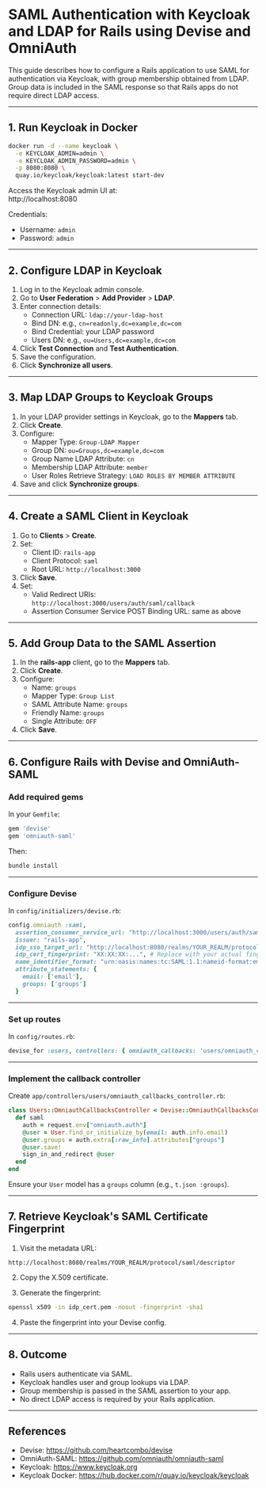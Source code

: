 # SAML Authentication with Keycloak and LDAP for Rails using Devise and OmniAuth

This guide describes how to configure a Rails application to use SAML for authentication via Keycloak, with group membership obtained from LDAP. Group data is included in the SAML response so that Rails apps do not require direct LDAP access.

---

## 1. Run Keycloak in Docker

```bash
docker run -d --name keycloak \
  -e KEYCLOAK_ADMIN=admin \
  -e KEYCLOAK_ADMIN_PASSWORD=admin \
  -p 8080:8080 \
  quay.io/keycloak/keycloak:latest start-dev
```

Access the Keycloak admin UI at:  
http://localhost:8080

Credentials:
- Username: `admin`
- Password: `admin`

---

## 2. Configure LDAP in Keycloak

1. Log in to the Keycloak admin console.
2. Go to **User Federation** > **Add Provider** > **LDAP**.
3. Enter connection details:
   - Connection URL: `ldap://your-ldap-host`
   - Bind DN: e.g., `cn=readonly,dc=example,dc=com`
   - Bind Credential: your LDAP password
   - Users DN: e.g., `ou=Users,dc=example,dc=com`
4. Click **Test Connection** and **Test Authentication**.
5. Save the configuration.
6. Click **Synchronize all users**.

---

## 3. Map LDAP Groups to Keycloak Groups

1. In your LDAP provider settings in Keycloak, go to the **Mappers** tab.
2. Click **Create**.
3. Configure:
   - Mapper Type: `Group-LDAP Mapper`
   - Group DN: `ou=Groups,dc=example,dc=com`
   - Group Name LDAP Attribute: `cn`
   - Membership LDAP Attribute: `member`
   - User Roles Retrieve Strategy: `LOAD ROLES BY MEMBER ATTRIBUTE`
4. Save and click **Synchronize groups**.

---

## 4. Create a SAML Client in Keycloak

1. Go to **Clients** > **Create**.
2. Set:
   - Client ID: `rails-app`
   - Client Protocol: `saml`
   - Root URL: `http://localhost:3000`
3. Click **Save**.
4. Set:
   - Valid Redirect URIs: `http://localhost:3000/users/auth/saml/callback`
   - Assertion Consumer Service POST Binding URL: same as above

---

## 5. Add Group Data to the SAML Assertion

1. In the **rails-app** client, go to the **Mappers** tab.
2. Click **Create**.
3. Configure:
   - Name: `groups`
   - Mapper Type: `Group List`
   - SAML Attribute Name: `groups`
   - Friendly Name: `groups`
   - Single Attribute: `OFF`
4. Click **Save**.

---

## 6. Configure Rails with Devise and OmniAuth-SAML

### Add required gems

In your `Gemfile`:

```ruby
gem 'devise'
gem 'omniauth-saml'
```

Then:

```bash
bundle install
```

---

### Configure Devise

In `config/initializers/devise.rb`:

```ruby
config.omniauth :saml,
  assertion_consumer_service_url: "http://localhost:3000/users/auth/saml/callback",
  issuer: "rails-app",
  idp_sso_target_url: "http://localhost:8080/realms/YOUR_REALM/protocol/saml",
  idp_cert_fingerprint: "XX:XX:XX:...", # Replace with your actual fingerprint
  name_identifier_format: "urn:oasis:names:tc:SAML:1.1:nameid-format:emailAddress",
  attribute_statements: {
    email: ['email'],
    groups: ['groups']
  }
```

---

### Set up routes

In `config/routes.rb`:

```ruby
devise_for :users, controllers: { omniauth_callbacks: 'users/omniauth_callbacks' }
```

---

### Implement the callback controller

Create `app/controllers/users/omniauth_callbacks_controller.rb`:

```ruby
class Users::OmniauthCallbacksController < Devise::OmniauthCallbacksController
  def saml
    auth = request.env["omniauth.auth"]
    @user = User.find_or_initialize_by(email: auth.info.email)
    @user.groups = auth.extra[:raw_info].attributes["groups"]
    @user.save!
    sign_in_and_redirect @user
  end
end
```

Ensure your `User` model has a `groups` column (e.g., `t.json :groups`).

---

## 7. Retrieve Keycloak's SAML Certificate Fingerprint

1. Visit the metadata URL:

```
http://localhost:8080/realms/YOUR_REALM/protocol/saml/descriptor
```

2. Copy the X.509 certificate.

3. Generate the fingerprint:

```bash
openssl x509 -in idp_cert.pem -noout -fingerprint -sha1
```

4. Paste the fingerprint into your Devise config.

---

## 8. Outcome

- Rails users authenticate via SAML.
- Keycloak handles user and group lookups via LDAP.
- Group membership is passed in the SAML assertion to your app.
- No direct LDAP access is required by your Rails application.

---

## References

- Devise: https://github.com/heartcombo/devise  
- OmniAuth-SAML: https://github.com/omniauth/omniauth-saml  
- Keycloak: https://www.keycloak.org  
- Keycloak Docker: https://hub.docker.com/r/quay.io/keycloak/keycloak  

